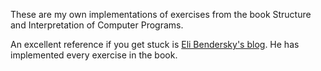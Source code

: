 These are my own implementations of exercises from the book Structure and Interpretation of Computer Programs.

An excellent reference if you get stuck is [Eli Bendersky's blog][eli]. He has implemented every exercise in the book.


[eli]: http://eli.thegreenplace.net/category/programming/lisp/sicp/